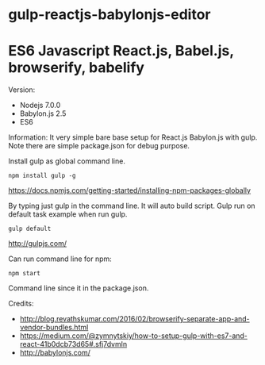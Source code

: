 # gulp-reactjs-babylonjs-editor

# ES6 Javascript React.js, Babel.js, browserify, babelify

Version:
 * Nodejs 7.0.0
 * Babylon.js 2.5
 * ES6

Information: It very simple bare base setup for React.js Babylon.js with gulp. Note there are simple package.json for debug purpose.

Install gulp as global command line.

```
npm install gulp -g
```

https://docs.npmjs.com/getting-started/installing-npm-packages-globally

By typing just gulp in the command line. It will auto build script. Gulp run on default task example when run gulp.

```
gulp default
```

http://gulpjs.com/

Can run command line for npm:
```
npm start
```

Command line since it in the package.json.

Credits:
 * http://blog.revathskumar.com/2016/02/browserify-separate-app-and-vendor-bundles.html
 * https://medium.com/@zymnytskiy/how-to-setup-gulp-with-es7-and-react-41b0dcb73d65#.sfj7dvmln
 * http://babylonjs.com/
